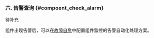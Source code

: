### 六. 告警查询 {#compoent_check_alarm}

待补充

组件出现告警后，可以在[故障自愈](http://docs.bk.tencent.com/product_white_paper/fta/)中配置组件监控的告警自动化处理方案。
